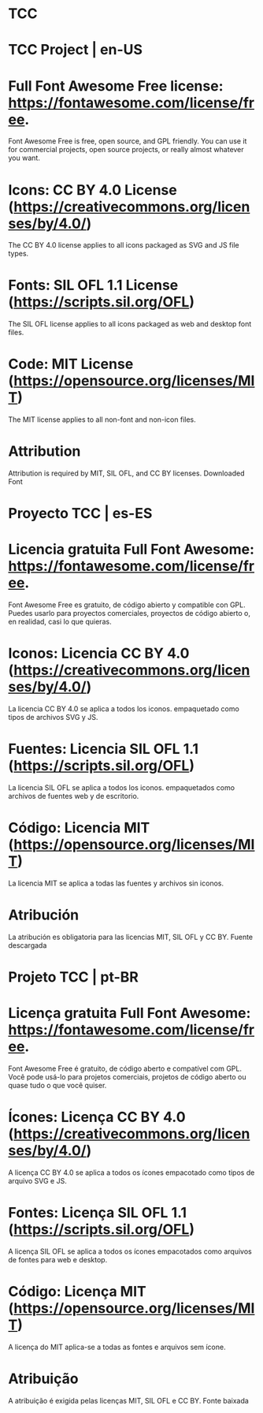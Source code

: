 # TCC

# TCC Project | en-US

# Full Font Awesome Free license: https://fontawesome.com/license/free.
Font Awesome Free is free, open source, and GPL friendly. You can use it for
commercial projects, open source projects, or really almost whatever you want.

# Icons: CC BY 4.0 License (https://creativecommons.org/licenses/by/4.0/)
The CC BY 4.0 license applies to all icons
packaged as SVG and JS file types.

# Fonts: SIL OFL 1.1 License (https://scripts.sil.org/OFL)
The SIL OFL license applies to all icons
packaged as web and desktop font files.

# Code: MIT License (https://opensource.org/licenses/MIT)
The MIT license applies to all non-font and
non-icon files.

# Attribution
Attribution is required by MIT, SIL OFL, and CC BY licenses. Downloaded Font



# Proyecto TCC | es-ES

# Licencia gratuita Full Font Awesome: https://fontawesome.com/license/free.
Font Awesome Free es gratuito, de código abierto y compatible con GPL. Puedes usarlo para
proyectos comerciales, proyectos de código abierto o, en realidad, casi lo que quieras.

# Iconos: Licencia CC BY 4.0 (https://creativecommons.org/licenses/by/4.0/)
La licencia CC BY 4.0 se aplica a todos los iconos.
empaquetado como tipos de archivos SVG y JS.

# Fuentes: Licencia SIL OFL 1.1 (https://scripts.sil.org/OFL)
La licencia SIL OFL se aplica a todos los iconos.
empaquetados como archivos de fuentes web y de escritorio.

# Código: Licencia MIT (https://opensource.org/licenses/MIT)
La licencia MIT se aplica a todas las fuentes y
archivos sin iconos.

# Atribución
La atribución es obligatoria para las licencias MIT, SIL OFL y CC BY. Fuente descargada


# Projeto TCC | pt-BR

# Licença gratuita Full Font Awesome: https://fontawesome.com/license/free.
Font Awesome Free é gratuito, de código aberto e compatível com GPL. Você pode usá-lo para
projetos comerciais, projetos de código aberto ou quase tudo o que você quiser.

# Ícones: Licença CC BY 4.0 (https://creativecommons.org/licenses/by/4.0/)
A licença CC BY 4.0 se aplica a todos os ícones
empacotado como tipos de arquivo SVG e JS.

# Fontes: Licença SIL OFL 1.1 (https://scripts.sil.org/OFL)
A licença SIL OFL se aplica a todos os ícones
empacotados como arquivos de fontes para web e desktop.

# Código: Licença MIT (https://opensource.org/licenses/MIT)
A licença do MIT aplica-se a todas as fontes e
arquivos sem ícone.

# Atribuição
A atribuição é exigida pelas licenças MIT, SIL OFL e CC BY. Fonte baixada
